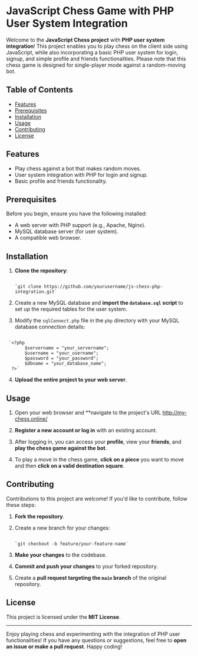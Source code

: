 JavaScript Chess Game with PHP User System Integration
======================================================

Welcome to the **JavaScript Chess project** with **PHP user system integration**! This project enables you to play chess on the client side using JavaScript, while also incorporating a basic PHP user system for login, signup, and simple profile and friends functionalities. Please note that this chess game is designed for single-player mode against a random-moving bot.

Table of Contents
-----------------

*   [Features](#features)
*   [Prerequisites](#prerequisites)
*   [Installation](#installation)
*   [Usage](#usage)
*   [Contributing](#contributing)
*   [License](#license)

Features
--------

*   Play chess against a bot that makes random moves.
*   User system integration with PHP for login and signup.
*   Basic profile and friends functionality.

Prerequisites
-------------

Before you begin, ensure you have the following installed:

*   A web server with PHP support (e.g., Apache, Nginx).
*   MySQL database server (for user system).
*   A compatible web browser.

Installation
------------

1.  **Clone the repository**:
    
    ```bashCopy code
    
    `git clone https://github.com/yourusername/js-chess-php-integration.git`

    ```
    
2.  Create a new MySQL database and **import the `database.sql` script** to set up the required tables for the user system.
    
3.  Modify the `sqlConnect.php` file in the `php` directory with your MySQL database connection details:
    
   ```phpCopy code
    
    `<?php
          $servername = "your_servername";
          $username = "your_username";
          $password = "your_password";
          $dbname = "your_database_name";
     ?>`

  ```
    
4.  **Upload the entire project to your web server**.
    

Usage
-----

1.  Open your web browser and **navigate to the project's URL http://my-chess.online/
    
2.  **Register a new account or log in** with an existing account.
    
3.  After logging in, you can access your **profile**, view your **friends**, and **play the chess game against the bot**.
    
4.  To play a move in the chess game, **click on a piece** you want to move and then **click on a valid destination square**.
    

Contributing
------------

Contributions to this project are welcome! If you'd like to contribute, follow these steps:

1.  **Fork the repository**.
    
2.  Create a new branch for your changes:
    
    ```bashCopy code
    
    `git checkout -b feature/your-feature-name`

    ```
    
3.  **Make your changes** to the codebase.
    
4.  **Commit and push your changes** to your forked repository.
    
5.  Create a **pull request targeting the `main` branch** of the original repository.
    

License
-------

This project is licensed under the **MIT License**.

* * *

Enjoy playing chess and experimenting with the integration of PHP user functionalities! If you have any questions or suggestions, feel free to **open an issue or make a pull request**. Happy coding!
